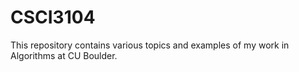 # CSCI3104
This repository contains various topics and examples of my work in Algorithms at CU Boulder.

